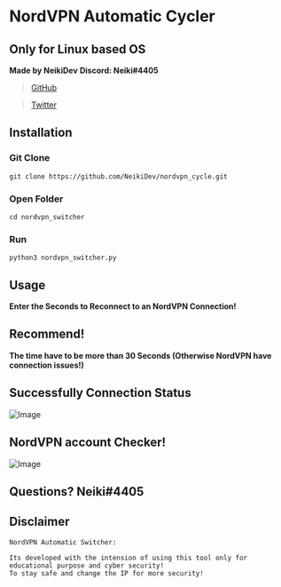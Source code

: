 # NordVPN Automatic Cycler
## Only for Linux based OS 
<b>Made by NeikiDev</b>
<b>Discord: Neiki#4405</b>

> [GitHub](https://github.com/neikidev)

> [Twitter](https://twitter.com/neiki__)

## Installation

### Git Clone
```
git clone https://github.com/NeikiDev/nordvpn_cycle.git
```
### Open Folder
```
cd nordvpn_switcher
```
### Run
```
python3 nordvpn_switcher.py
```

## Usage

<b> Enter the Seconds to Reconnect to an NordVPN Connection! </b>

## Recommend!

<b>The time have to be more than 30 Seconds (Otherwise NordVPN have connection issues!)</b>

## Successfully Connection Status

![Image](https://i.imgur.com/7sMx1TI.png)

## NordVPN account Checker!

![Image](https://i.imgur.com/3XQjJ8W.png)

## Questions? Neiki#4405

## Disclaimer

```
NordVPN Automatic Switcher:

Its developed with the intension of using this tool only for educational purpose and cyber security! 
To stay safe and change the IP for more security!
```